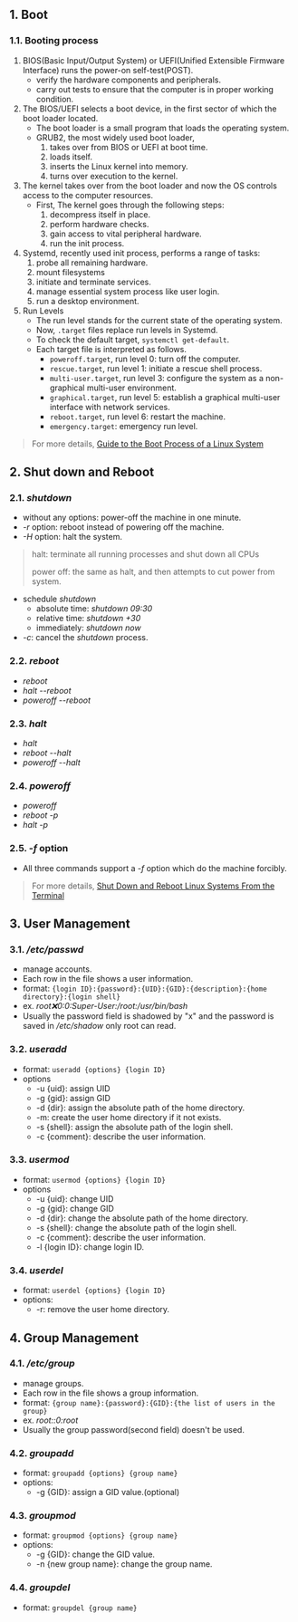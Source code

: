 ## 1. Boot

### 1.1. Booting process
1. BIOS(Basic Input/Output System) or UEFI(Unified Extensible Firmware Interface) runs the power-on self-test(POST).
	- verify the hardware components and peripherals.
	- carry out tests to ensure that the computer is in proper working condition.
2. The BIOS/UEFI selects a boot device, in the first sector of which the boot loader located.
	- The boot loader is a small program that loads the operating system.
	- GRUB2, the most widely used boot loader, 
		1. takes over from BIOS or UEFI  at boot time.
		2. loads itself.
		3. inserts the Linux kernel into memory.
		4. turns over execution to the kernel.
3. The kernel takes over from the boot loader and now the OS controls access to the computer resources.
	- First, The kernel goes through the following steps:
		1. decompress itself in place.
		2. perform hardware checks.
		3. gain access to vital peripheral hardware.
		4. run the init process.
4. Systemd, recently used init process, performs a range of tasks:
	1. probe all remaining hardware.
	2. mount filesystems
	3. initiate and terminate services.
	4. manage essential system process like user login.
	5. run a desktop environment.
5. Run Levels
	- The run level stands for the current state of the operating system.
	- Now, `.target` files replace run levels in Systemd.
	- To check the default target, `systemctl get-default`.
	- Each target file is interpreted as follows.
		- `poweroff.target`, run level 0: turn off the computer.
		- `rescue.target`, run level 1: initiate a rescue shell process.
		- `multi-user.target`, run level 3: configure the system as a non-graphical multi-user environment.
		- `graphical.target`, run level 5: establish a graphical multi-user interface with network services.
		- `reboot.target`, run level 6: restart the machine.
		- `emergency.target`: emergency run level.

> For more details, [Guide to the Boot Process of a Linux System](https://www.baeldung.com/linux/boot-process)

## 2. Shut down and Reboot

### 2.1. *shutdown*
- without any options: power-off the machine in one minute.
- *-r* option: reboot instead of powering off the machine.
- *-H* option: halt the system.
> halt: terminate all running processes and shut down all CPUs
> 
> power off: the same as halt, and then attempts to cut power from system.
- schedule *shutdown*
	- absolute time: *shutdown 09:30*
	- relative time: *shutdown +30*
	- immediately: *shutdown now*
- *-c*: cancel the *shutdown* process.

### 2.2. *reboot*
- *reboot*
- *halt --reboot*
- *poweroff --reboot*

### 2.3. *halt*
- *halt*
- *reboot --halt*
- *poweroff --halt*

### 2.4. *poweroff*
- *poweroff*
- *reboot -p*
- *halt -p*

### 2.5. *-f* option
- All three commands support a *-f* option which do the machine forcibly.

> For more details, [Shut Down and Reboot Linux Systems From the Terminal](https://www.baeldung.com/linux/shutdown-reboot-from-terminal)

## 3. User Management

### 3.1. */etc/passwd*
- manage accounts.
- Each row in the file shows a user information.
- format: `{login ID}:{password}:{UID}:{GID}:{description}:{home directory}:{login shell}`
- ex. *root:x:0:0:Super-User:/root:/usr/bin/bash*
- Usually the password field is shadowed by "x" and the password is saved in */etc/shadow* only root can read.

### 3.2. *useradd*
- format: `useradd {options} {login ID}`
- options
	- -u {uid}: assign UID
	- -g {gid}: assign GID
	- -d {dir}: assign the absolute path of the home directory.
	- -m: create the user home directory if it not exists.
	- -s {shell}: assign the absolute path of the login shell.
	- -c {comment}: describe the user information.

### 3.3. *usermod*
- format: `usermod {options} {login ID}`
- options
	- -u {uid}: change UID
	- -g {gid}: change GID
	- -d {dir}: change the absolute path of the home directory.
	- -s {shell}: change the absolute path of the login shell.
	- -c {comment}: describe the user information.
	- -l {login ID}: change login ID.

### 3.4. *userdel*
- format: `userdel {options} {login ID}`
- options:
	- -r: remove the user home directory.

## 4. Group Management

### 4.1. */etc/group*
- manage groups.
- Each row in the file shows a group information.
- format: `{group name}:{password}:{GID}:{the list of users in the group}`
- ex. *root::0:root*
- Usually the group password(second field) doesn't be used.

### 4.2. *groupadd*
- format: `groupadd {options} {group name}`
- options:
	- -g {GID}: assign a GID value.(optional)

### 4.3. *groupmod*
- format: `groupmod {options} {group name}`
- options:
	- -g {GID}: change the GID value.
	- -n {new group name}: change the group name.

### 4.4. *groupdel*
- format: `groupdel {group name}`
